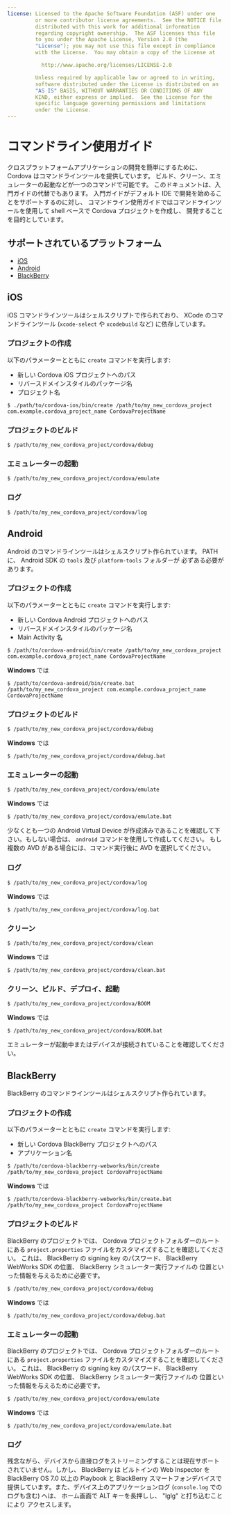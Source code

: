 ```yaml
---
license: Licensed to the Apache Software Foundation (ASF) under one
         or more contributor license agreements.  See the NOTICE file
         distributed with this work for additional information
         regarding copyright ownership.  The ASF licenses this file
         to you under the Apache License, Version 2.0 (the
         "License"); you may not use this file except in compliance
         with the License.  You may obtain a copy of the License at

           http://www.apache.org/licenses/LICENSE-2.0

         Unless required by applicable law or agreed to in writing,
         software distributed under the License is distributed on an
         "AS IS" BASIS, WITHOUT WARRANTIES OR CONDITIONS OF ANY
         KIND, either express or implied.  See the License for the
         specific language governing permissions and limitations
         under the License.
---
```


# コマンドライン使用ガイド

クロスプラットフォームアプリケーションの開発を簡単にするために、
Cordova はコマンドラインツールを提供しています。
ビルド、クリーン、エミュレーターの起動などが一つのコマンドで可能です。
このドキュメントは、入門ガイドの代替でもあります。
入門ガイドがデフォルト IDE で開発を始めることをサポートするのに対し、
コマンドライン使用ガイドではコマンドラインツールを使用して
shell ベースで Cordova プロジェクトを作成し、
開発することを目的としています。

## サポートされているプラットフォーム

* [iOS](#Command-Line%20Usage_ios)
* [Android](#Command-Line%20Usage_android)
* [BlackBerry](#Command-Line%20Usage_blackberry)

## iOS

iOS コマンドラインツールはシェルスクリプトで作られており、
XCode のコマンドラインツール (`xcode-select` や `xcodebuild` など) に依存しています。

### プロジェクトの作成

以下のパラメーターとともに `create` コマンドを実行します:

* 新しい Cordova iOS プロジェクトへのパス
* リバースドメインスタイルのパッケージ名
* プロジェクト名

<!-- -->

    $ ./path/to/cordova-ios/bin/create /path/to/my_new_cordova_project com.example.cordova_project_name CordovaProjectName

### プロジェクトのビルド

    $ /path/to/my_new_cordova_project/cordova/debug

### エミュレーターの起動

    $ /path/to/my_new_cordova_project/cordova/emulate

### ログ

    $ /path/to/my_new_cordova_project/cordova/log


## Android

Android のコマンドラインツールはシェルスクリプト作られています。
PATH に、 Android SDK の `tools` 及び `platform-tools` フォルダーが
必ずある必要があります。

### プロジェクトの作成

以下のパラメーターとともに `create` コマンドを実行します:

* 新しい Cordova Android プロジェクトへのパス
* リバースドメインスタイルのパッケージ名
* Main Activity 名

<!-- -->

    $ /path/to/cordova-android/bin/create /path/to/my_new_cordova_project com.example.cordova_project_name CordovaProjectName

**Windows** では

    $ /path/to/cordova-android/bin/create.bat /path/to/my_new_cordova_project com.example.cordova_project_name CordovaProjectName

### プロジェクトのビルド

    $ /path/to/my_new_cordova_project/cordova/debug

**Windows** では

    $ /path/to/my_new_cordova_project/cordova/debug.bat

### エミュレーターの起動

    $ /path/to/my_new_cordova_project/cordova/emulate

**Windows** では

    $ /path/to/my_new_cordova_project/cordova/emulate.bat

少なくとも一つの Android Virtual Device が作成済みであることを確認して下さい。もしない場合は、 `android` コマンドを使用して作成してください。
もし複数の AVD がある場合には、コマンド実行後に AVD を選択してください。

### ログ

    $ /path/to/my_new_cordova_project/cordova/log

**Windows** では

    $ /path/to/my_new_cordova_project/cordova/log.bat

### クリーン

    $ /path/to/my_new_cordova_project/cordova/clean

**Windows** では

    $ /path/to/my_new_cordova_project/cordova/clean.bat

### クリーン、ビルド、デプロイ、起動

    $ /path/to/my_new_cordova_project/cordova/BOOM

**Windows** では

    $ /path/to/my_new_cordova_project/cordova/BOOM.bat

エミュレーターが起動中またはデバイスが接続されていることを確認してください。


## BlackBerry

BlackBerry のコマンドラインツールはシェルスクリプト作られています。

### プロジェクトの作成

以下のパラメーターとともに `create` コマンドを実行します:

* 新しい Cordova BlackBerry プロジェクトへのパス
* アプリケーション名

<!-- -->

    $ /path/to/cordova-blackberry-webworks/bin/create /path/to/my_new_cordova_project CordovaProjectName

**Windows** では

    $ /path/to/cordova-blackberry-webworks/bin/create.bat /path/to/my_new_cordova_project CordovaProjectName

### プロジェクトのビルド

BlackBerry のプロジェクトでは、 Cordova プロジェクトフォルダーのルートにある
`project.properties` ファイルをカスタマイズすることを確認してください。
これは、 BlackBerry の signing key のパスワード、
BlackBerry WebWorks SDK の位置、 BlackBerry シミュレーター実行ファイルの
位置といった情報を与えるために必要です。

    $ /path/to/my_new_cordova_project/cordova/debug

**Windows** では

    $ /path/to/my_new_cordova_project/cordova/debug.bat

### エミュレーターの起動

BlackBerry のプロジェクトでは、 Cordova プロジェクトフォルダーのルートにある
`project.properties` ファイルをカスタマイズすることを確認してください。
これは、 BlackBerry の signing key のパスワード、
BlackBerry WebWorks SDK の位置、 BlackBerry シミュレーター実行ファイルの
位置といった情報を与えるために必要です。

    $ /path/to/my_new_cordova_project/cordova/emulate

**Windows** では

    $ /path/to/my_new_cordova_project/cordova/emulate.bat

### ログ

残念ながら、デバイスから直接ログをストリーミングすることは現在サポート
されていません。しかし、 BlackBerry は ビルトインの Web Inspector を
BlackBerry OS 7.0 以上の Playbook と BlackBerry スマートフォンデバイスで
提供しています。また、デバイス上のアプリケーションログ
(`console.log` でのログも含む) へは、
ホーム画面で ALT キーを長押しし、 "lglg" と打ち込むことにより
アクセスします。
